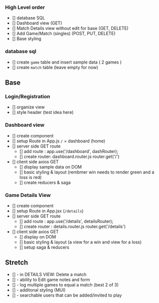 ### High Level order
- [] database SQL
- [] Dashboard view (GET)
- [] Match Details view without edit for base (GET, DELETE)
- [] Add Game/Match (singles) (POST, PUT, DELETE)
- [] Base styling

### database sql
- [] create `game` table and insert sample data ( 2 games )
- [] create `match` table (leave empty for now)

## Base 
### Login/Registration
- [] organize view
- [] style header (test idea here)

### Dashboard view
- [] create component
- [] setup Route in App.js `/` = dashboard (home)
- [] server side GET route 
    - [] add route : app.use('/dashboard', dashRouter);
    - [] create router: dashboard.router.js router.get('/')
- [] client side axios GET
   - [] display sample data on DOM 
   - [] basic styling & layout (rembmer win needs to render green and a loss is red)
   - [] create reducers & saga

### Game Details View
- [] create component
- [] setup Route in App.jsx (`/details`)
- [] server side GET route
    - [] add route : app.use('/details', detailsRouter);
    - [] create router : details.router.js router.get('/details')
- [] client side axios GET 
    - [] display on DOM 
    - [] basic styling & layout (a view for a win and view for a loss)
    - [] setup saga & reducers 

## Stretch
- [] - in DETAILS VIEW: Delete a match
- [] - ability to Edit game notes and form
- [] - log multiple games to equal a match (best 2 of 3)  
- [] - additonal styling (MUI)
- [] - searchable users that can be added/invited to play

    